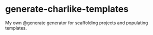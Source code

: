 # generate-charlike-templates
My own @generate generator for scaffolding projects and populating templates.
